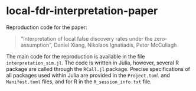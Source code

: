 # local-fdr-interpretation-paper

Reproduction code for the paper:

> "Interpretation of local false discovery rates under the zero-assumption", Daniel Xiang, Nikolaos Ignatiadis, Peter McCullagh

The main code for the reproduction is available in the file `interpretation_sim.jl`. The code is written in Julia, however, several R package are called through the `RCall.jl` package. Precise specifications of all packages used within Julia are provided in the `Project.toml` and `Manifest.toml` files, and for R in the `R_session_info.txt` file.
